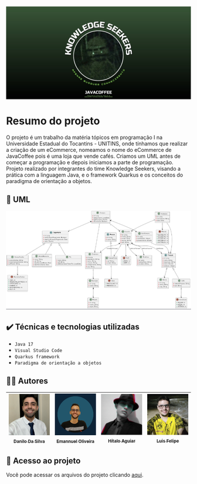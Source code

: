 ![Template Knowledge Seekers](https://github.com/emannuelop/JavaCoffee-eCommerce/blob/main/images/principal.jpg)

# Resumo do projeto
O projeto é um trabalho da matéria tópicos em programação I na Universidade Estadual do Tocantins - UNITINS, onde tínhamos que realizar a criação de um eCommerce, nomeamos o nome do eCommerce de JavaCoffee pois é uma loja que vende cafés. Criamos um UML antes de começar a programação e depois iniciamos a parte de programação. Projeto realizado por integrantes do time Knowledge Seekers, visando a prática com a linguagem Java, e o framework Quarkus e os conceitos do paradigma de orientação a objetos.

## 📝 UML

![UML do JavaCoffee](https://github.com/emannuelop/JavaCoffee-eCommerce/blob/main/images/uml.png)

## ✔️ Técnicas e tecnologias utilizadas

- ``Java 17``
- ``Visual Studio Code``
- ``Quarkus framework``
- ``Paradigma de orientação a objetos``

## 👨‍💻 Autores

| [<img src="https://github.com/emannuelop/JavaCoffee-eCommerce/blob/main/images/danilo.png" width=115><br><sub>Danilo Da Silva</sub>](https://github.com/DaniloDaSilvaMoreira) |  [<img src="https://github.com/emannuelop/JavaCoffee-eCommerce/blob/main/images/emannuel.png" width=115><br><sub>Emannuel Oliveira</sub>](https://github.com/emannuelop) |  [<img src="https://github.com/emannuelop/JavaCoffee-eCommerce/blob/main/images/hitalo.jpg" width=115><br><sub>Hítalo Aguiar</sub>](https://github.com/HitaloAguiar) | [<img src="https://github.com/emannuelop/JavaCoffee-eCommerce/blob/main/images/luis.png" width=115><br><sub>Luis Felipe</sub>](https://github.com/alvesluis311) |
| :---: | :---: | :---: | :---: |

## 📁 Acesso ao projeto
Você pode acessar os arquivos do projeto clicando [aqui](https://github.com/emannuelop/JavaCoffee-eCommerce/tree/main/javacoffee).
